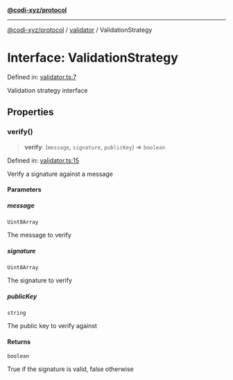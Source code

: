 [**@codi-xyz/protocol**](../../README.md)

***

[@codi-xyz/protocol](../../modules.md) / [validator](../README.md) / ValidationStrategy

# Interface: ValidationStrategy

Defined in: [validator.ts:7](https://github.com/codi-xyz/protocol/blob/61f4e6c7b65c0d9d7ab439e1cd6f938b1016009d/src/validator.ts#L7)

Validation strategy interface

## Properties

### verify()

> **verify**: (`message`, `signature`, `publicKey`) => `boolean`

Defined in: [validator.ts:15](https://github.com/codi-xyz/protocol/blob/61f4e6c7b65c0d9d7ab439e1cd6f938b1016009d/src/validator.ts#L15)

Verify a signature against a message

#### Parameters

##### message

`Uint8Array`

The message to verify

##### signature

`Uint8Array`

The signature to verify

##### publicKey

`string`

The public key to verify against

#### Returns

`boolean`

True if the signature is valid, false otherwise
